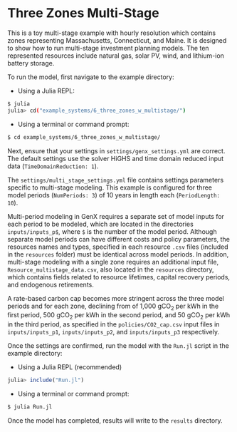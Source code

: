 # Three Zones Multi-Stage

This is a toy multi-stage example with hourly resolution which contains zones representing Massachusetts, Connecticut, and Maine. It is designed to show how to run multi-stage investment planning models. The ten represented resources include natural gas, solar PV, wind, and lithium-ion battery storage.

To run the model, first navigate to the example directory:

- Using a Julia REPL:

```bash
$ julia
julia> cd("example_systems/6_three_zones_w_multistage/")
```

- Using a terminal or command prompt:
```bash
$ cd example_systems/6_three_zones_w_multistage/
``` 
   
Next, ensure that your settings in `settings/genx_settings.yml` are correct. The default settings use the solver HiGHS and time domain reduced input data (`TimeDomainReduction: 1`). 

The `settings/multi_stage_settings.yml` file contains settings parameters specific to multi-stage modeling. This example is configured for three model periods (`NumPeriods: 3`) of 10 years in length each (`PeriodLength: 10`).

Multi-period modeling in GenX requires a separate set of model inputs for each period to be modeled, which are located in the directories `inputs/inputs_p$`, where `$` is the number of the model period. Although separate model periods can have different costs and policy parameters, the resources names and types, specified in each resource `.csv` files (included in the `resources` folder) must be identical across model periods. In addition, multi-stage modeling with a single zone requires an additional input file, `Resource_multistage_data.csv`, also located in the `resources` directory, which contains fields related to resource lifetimes, capital recovery periods, and endogenous retirements.

A rate-based carbon cap becomes more stringent across the three model periods and for each zone, declining from of 1,000 gCO<sub>2</sub> per kWh in the first period, 500  gCO<sub>2</sub> per kWh in the second period, and  50 gCO<sub>2</sub> per kWh in the third period, as specified in the `policies/CO2_cap.csv` input files in `inputs/inputs_p1`, `inputs/inputs_p2`, and `inputs/inputs_p3` respectively.

Once the settings are confirmed, run the model with the `Run.jl` script in the example directory:

- Using a Julia REPL (recommended)
```julia
julia> include("Run.jl")
```
- Using a terminal or command prompt:
```bash
$ julia Run.jl
```

Once the model has completed, results will write to the `results` directory.